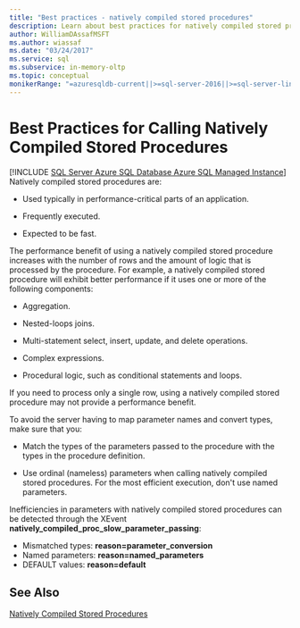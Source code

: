 ```yaml
---
title: "Best practices - natively compiled stored procedures"
description: Learn about best practices for natively compiled stored procedures that are typically used in performance-critical parts of an application.
author: WilliamDAssafMSFT
ms.author: wiassaf
ms.date: "03/24/2017"
ms.service: sql
ms.subservice: in-memory-oltp
ms.topic: conceptual
monikerRange: "=azuresqldb-current||>=sql-server-2016||>=sql-server-linux-2017||=azuresqldb-mi-current"
---
```

# Best Practices for Calling Natively Compiled Stored Procedures
[!INCLUDE [SQL Server Azure SQL Database Azure SQL Managed Instance](../../includes/applies-to-version/sql-asdb-asdbmi.md)]
  Natively compiled stored procedures are:  
  
-   Used typically in performance-critical parts of an application.  
  
-   Frequently executed.  
  
-   Expected to be fast.  
  
 The performance benefit of using a natively compiled stored procedure increases with the number of rows and the amount of logic that is processed by the procedure. For example, a natively compiled stored procedure will exhibit better performance if it uses one or more of the following components:  
  
-   Aggregation.  
  
-   Nested-loops joins.  
  
-   Multi-statement select, insert, update, and delete operations.  
  
-   Complex expressions.  
  
-   Procedural logic, such as conditional statements and loops.  
  
 If you need to process only a single row, using a natively compiled stored procedure may not provide a performance benefit.  
  
 To avoid the server having to map parameter names and convert types, make sure that you:  
  
-   Match the types of the parameters passed to the procedure with the types in the procedure definition.  
  
-   Use ordinal (nameless) parameters when calling natively compiled stored procedures. For the most efficient execution, don't use named parameters.  
  
 Inefficiencies in parameters with natively compiled stored procedures can be detected through the XEvent **natively_compiled_proc_slow_parameter_passing**:
 - Mismatched types: **reason=parameter_conversion**
 - Named parameters: **reason=named_parameters**
 - DEFAULT values: **reason=default** 
  
## See Also  
 [Natively Compiled Stored Procedures](./a-guide-to-query-processing-for-memory-optimized-tables.md)
